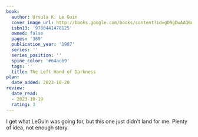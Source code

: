 ```yaml
---
book:
  author: Ursula K. Le Guin
  cover_image_url: http://books.google.com/books/content?id=gD9gDwAAQBAJ&printsec=frontcover&img=1&zoom=1&edge=curl&source=gbs_api
  isbn13: '9780441478125'
  owned: false
  pages: '369'
  publication_year: '1987'
  series: ''
  series_position: ''
  spine_color: '#64acb9'
  tags: ''
  title: The Left Hand of Darkness
plan:
  date_added: 2023-10-20
review:
  date_read:
  - 2023-10-19
  rating: 3
---
```

I get what LeGuin was going for, but this one just didn't land for me. Plenty of idea, not enough story.
